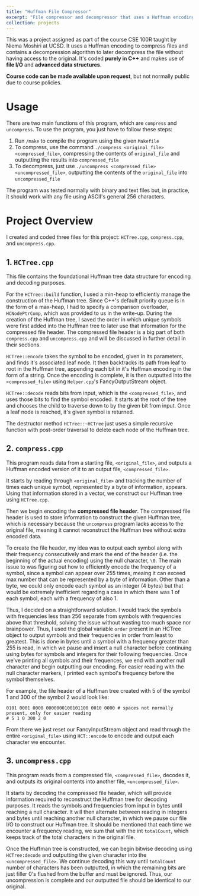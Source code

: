 ```yaml
---
title: "Huffman File Compressor"
excerpt: "File compressor and decompressor that uses a Huffman encoding.<br/><img src='/images/huffmantree.png' alt="huffman" width="500" height="300">"
collection: projects
---
```


This was a project assigned as part of the course CSE 100R taught by Niema Moshiri at UCSD. It uses a Huffman encoding to compress files and contains a decompression algorithm to later decompress the file without having access to the original. It's coded **purely in C++** and makes use of **file I/O** and **advanced data structures**. 

**Course code can be made available upon request**, but not normally public due to course policies. 

# Usage
There are two main functions of this program, which are `compress` and `uncompress`. To use the program, you just have to follow these steps:

1. Run `/make` to compile the program using the given `Makefile`
2. To compress, use the command `./compress <original_file> <compressed_file>`, compressing the contents of `original_file` and outputting the results into `compressed_file`
3. To decompress, just use `./uncompress <compressed_file> <uncompressed_file>`, outputting the contents of the `original_file` into `uncompressed_file` 

The program was tested normally with binary and text files but, in practice, it should work with any file using ASCII's general 256 characters. 

# Project Overview
I created and coded three files for this project: `HCTree.cpp`, `compress.cpp`, and `uncompress.cpp`. 

## 1. `HCTree.cpp`
This file contains the foundational Huffman tree data structure for encoding and decoding purposes. 

For the `HCTree::build` function, I used a min-heap to efficiently manage the construction of the Huffman tree. Since C++'s default priority queue is in the form of a max-heap, I had to specify a comparison overloader, `HCNodePtrComp`, which was provided to us in the write-up. During the creation of the Huffman tree, I saved the order in which unique symbols were first added into the Huffman tree to later use that information for the compressed file header. The compressed file header is a big part of both `compress.cpp` and `uncompress.cpp` and will be discussed in further detail in their sections.

`HCTree::encode` takes the symbol to be encoded, given in its parameters, and finds it's associated leaf node. It then backtracks its path from leaf to root in the Huffman tree, appending each bit in it's Huffman encoding in the form of a string. Once the encoding is complete, it is then outputted into the `<compressed_file>` using `Helper.cpp`'s FancyOutputStream object. 

`HCTree::decode` reads bits from input, which is the `<compressed_file>`, and uses those bits to find the symbol encoded. It starts at the root of the tree and chooses the child to traverse down to by the given bit from input. Once a leaf node is reached, it's given symbol is returned. 

The destructor method `HCTree::~HCTree` just uses a simple recursive function with post-order traversal to delete each node of the Huffman tree.

## 2. `compress.cpp` 
This program reads data from a starting file, `<original_file>`, and outputs a Huffman encoded version of it to an output file, `<compressed_file>`. 

It starts by reading through `<original_file>` and tracking the number of times each unique symbol, represented by a byte of information, appears. Using that information stored in a vector, we construct our Huffman tree using `HCTree.cpp`. 

Then we begin encoding the **compressed file header**. The compressed file header is used to store information to construct the given Huffman tree, which is necessary because the `uncompress` program lacks access to the original file, meaning it cannot reconstruct the Huffman tree without extra encoded data. 

To create the file header, my idea was to output each symbol along with their frequency consecutively and mark the end of the header (i.e. the beginning of the actual encoding) using the null character, `\0`. The main issue to was figuring out how to efficiently encode the frequency of a symbol, since a symbol can appear over 255 times, meaing it can exceed max number that can be represented by a byte of information. Other than a byte, we could only encode each symbol as an integer (4 bytes) but that would be extremely inefficient regarding a case in which there was 1 of each symbol, each with a frequency of also 1. 

Thus, I decided on a straightforward solution. I would track the symbols with frequencies less than 256 separate from symbols with frequencies above that threshold, solving the issue without wasting too much space nor brainpower. Thus, I used the global variable `order` present in an HCTree object to output symbols and their frequencies in order from least to greatest. This is done in bytes until a symbol with a frequency greater than 255 is read, in which we pause and insert a null character before continuing using bytes for symbols and integers for their following frequencies. Once we've printing all symbols and their frequences, we end with another null character and begin outputting our encoding. For easier reading with the null character markers, I printed each symbol's frequency before the symbol themselves. 

For example, the file header of a Huffman tree created with 5 of the symbol 1 and 300 of the symbol 2 would look like:

```
0101 0001 0000 0000000100101100 0010 0000 # spaces not normally present, only for easier reading
# 5 1 0 300 2 0
```

From there we just reset our FancyInputStream object and read through the entire `<original_file>` using `HCT::encode` to encode and output each character we encounter. 

## 3. `uncompress.cpp`
This program reads from a compressed file, `<compressed_file>`, decodes it, and outputs its original contents into another file, `<uncompressed_file>`.

It starts by decoding the compressed file header, which will provide information required to reconstruct the Huffman tree for decoding purposes. It reads the symbols and frequencies from input in bytes until reaching a null character. It will then alternate between reading in integers and bytes until reaching another null character, in which we pause our file I/O to construct our Huffman tree. It should be mentioned that each time we encounter a frequency reading, we sum that with the int `totalCount`, which keeps track of the total characters in the original file. 

Once the Huffman tree is constructed, we can begin bitwise decoding using `HCTree:decode` and outputting the given character into the `<uncompressed_file>`. We continue decoding this way until `totalCount` number of characters has been outputted, in which the remaining bits are just filler 0's flushed from the buffer and must be ignored. Thus, our uncompression is complete and our outputted file should be identical to our original. 

